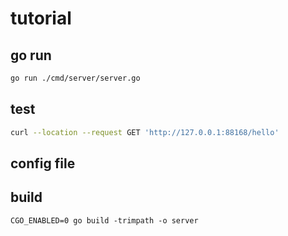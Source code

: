 # tutorial

## go run

```bash
go run ./cmd/server/server.go
```

## test

```bash
curl --location --request GET 'http://127.0.0.1:88168/hello'
```

## config file

## build

```
CGO_ENABLED=0 go build -trimpath -o server
```
